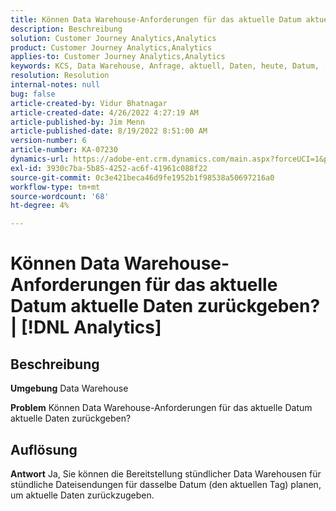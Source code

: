 ```yaml
---
title: Können Data Warehouse-Anforderungen für das aktuelle Datum aktuelle Daten zurückgeben? | [!DNL Analytics]
description: Beschreibung
solution: Customer Journey Analytics,Analytics
product: Customer Journey Analytics,Analytics
applies-to: Customer Journey Analytics,Analytics
keywords: KCS, Data Warehouse, Anfrage, aktuell, Daten, heute, Datum, [!DNL Analytics]
resolution: Resolution
internal-notes: null
bug: false
article-created-by: Vidur Bhatnagar
article-created-date: 4/26/2022 4:27:19 AM
article-published-by: Jim Menn
article-published-date: 8/19/2022 8:51:00 AM
version-number: 6
article-number: KA-07230
dynamics-url: https://adobe-ent.crm.dynamics.com/main.aspx?forceUCI=1&pagetype=entityrecord&etn=knowledgearticle&id=2f170927-19c5-ec11-a7b6-0022480a1004
exl-id: 3930c7ba-5b85-4252-ac6f-41961c088f22
source-git-commit: 0c3e421beca46d9fe1952b1f98538a50697216a0
workflow-type: tm+mt
source-wordcount: '68'
ht-degree: 4%

---
```


# Können Data Warehouse-Anforderungen für das aktuelle Datum aktuelle Daten zurückgeben? | [!DNL Analytics]

## Beschreibung


<b>Umgebung</b>
Data Warehouse

<b>Problem</b>
Können Data Warehouse-Anforderungen für das aktuelle Datum aktuelle Daten zurückgeben?


## Auflösung


<b>Antwort</b>
Ja, Sie können die Bereitstellung stündlicher Data Warehousen für stündliche Dateisendungen für dasselbe Datum (den aktuellen Tag) planen, um aktuelle Daten zurückzugeben.
